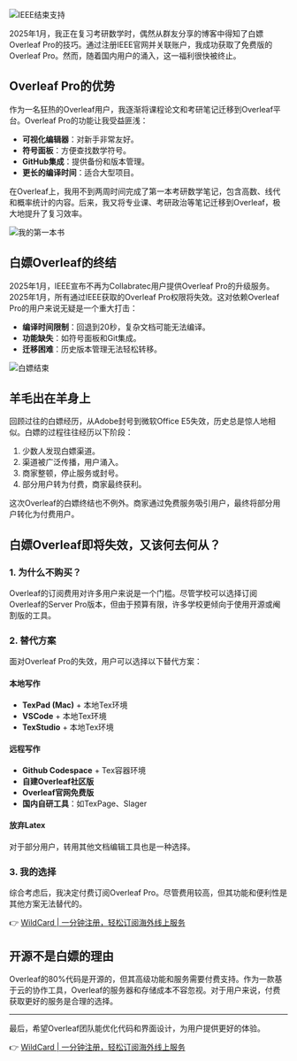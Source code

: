 ![IEEE结束支持](https://blog.ayaka.space/2025/01/Without-IEEE-Overleaf-Where-to-Go/end-of-support.png)

2025年1月，我正在复习考研数学时，偶然从群友分享的博客中得知了白嫖Overleaf Pro的技巧。通过注册IEEE官网并关联账户，我成功获取了免费版的Overleaf Pro。然而，随着国内用户的涌入，这一福利很快被终止。

## Overleaf Pro的优势

作为一名狂热的Overleaf用户，我逐渐将课程论文和考研笔记迁移到Overleaf平台。Overleaf Pro的功能让我受益匪浅：

- **可视化编辑器**：对新手非常友好。
- **符号面板**：方便查找数学符号。
- **GitHub集成**：提供备份和版本管理。
- **更长的编译时间**：适合大型项目。

在Overleaf上，我用不到两周时间完成了第一本考研数学笔记，包含高数、线代和概率统计的内容。后来，我又将专业课、考研政治等笔记迁移到Overleaf，极大地提升了复习效率。

![我的第一本书](https://blog.ayaka.space/2025/01/Without-IEEE-Overleaf-Where-to-Go/my-first-book.png)

## 白嫖Overleaf的终结

2025年1月，IEEE宣布不再为Collabratec用户提供Overleaf Pro的升级服务。2025年1月，所有通过IEEE获取的Overleaf Pro权限将失效。这对依赖Overleaf Pro的用户来说无疑是一个重大打击：

- **编译时间限制**：回退到20秒，复杂文档可能无法编译。
- **功能缺失**：如符号面板和Git集成。
- **迁移困难**：历史版本管理无法轻松转移。

![白嫖结束](https://blog.ayaka.space/2025/01/Without-IEEE-Overleaf-Where-to-Go/end-of-free-overleaf.png)

## 羊毛出在羊身上

回顾过往的白嫖经历，从Adobe封号到微软Office E5失效，历史总是惊人地相似。白嫖的过程往往经历以下阶段：

1. 少数人发现白嫖渠道。
2. 渠道被广泛传播，用户涌入。
3. 商家整顿，停止服务或封号。
4. 部分用户转为付费，商家最终获利。

这次Overleaf的白嫖终结也不例外。商家通过免费服务吸引用户，最终将部分用户转化为付费用户。

## 白嫖Overleaf即将失效，又该何去何从？

### 1. 为什么不购买？

Overleaf的订阅费用对许多用户来说是一个门槛。尽管学校可以选择订阅Overleaf的Server Pro版本，但由于预算有限，许多学校更倾向于使用开源或阉割版的工具。

### 2. 替代方案

面对Overleaf Pro的失效，用户可以选择以下替代方案：

#### 本地写作
- **TexPad (Mac)** + 本地Tex环境
- **VSCode** + 本地Tex环境
- **TexStudio** + 本地Tex环境

#### 远程写作
- **Github Codespace** + Tex容器环境
- **自建Overleaf社区版**
- **Overleaf官网免费版**
- **国内自研工具**：如TexPage、Slager

#### 放弃Latex
对于部分用户，转用其他文档编辑工具也是一种选择。

### 3. 我的选择

综合考虑后，我决定付费订阅Overleaf Pro。尽管费用较高，但其功能和便利性是其他方案无法替代的。

👉 [WildCard | 一分钟注册，轻松订阅海外线上服务](https://bit.ly/bewildcard)

## 开源不是白嫖的理由

Overleaf的80%代码是开源的，但其高级功能和服务需要付费支持。作为一款基于云的协作工具，Overleaf的服务器和存储成本不容忽视。对于用户来说，付费获取更好的服务是合理的选择。

---

最后，希望Overleaf团队能优化代码和界面设计，为用户提供更好的体验。

👉 [WildCard | 一分钟注册，轻松订阅海外线上服务](https://bit.ly/bewildcard)